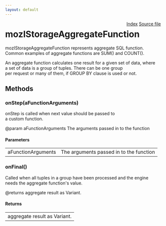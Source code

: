 ```yaml
---
layout: default
---
```

<div class='links' style='float:right'><a href="../index.html">Index</a>
<a href="http://dxr.mozilla.org/mozilla-central/source/storage/public/mozIStorageAggregateFunction.idl">Source file</a>
</div>

# mozIStorageAggregateFunction #
  
mozIStorageAggregateFunction represents aggregate SQL function.  
Common examples of aggregate functions are SUM() and COUNT().  
  
An aggregate function calculates one result for a given set of data, where  
a set of data is a group of tuples. There can be one group  
per request or many of them, if GROUP BY clause is used or not.  
  

## Methods ##

### onStep(aFunctionArguments) ###
  
onStep is called when next value should be passed to  
a custom function.  
  
@param aFunctionArguments    The arguments passed in to the function  
  

#### Parameters ####

<table>

<tr>
<td>aFunctionArguments</td>
<td>The arguments passed in to the function  
</td>
</tr>

</table>

### onFinal() ###
  
Called when all tuples in a group have been processed and the engine  
needs the aggregate function's value.  
  
@returns aggregate result as Variant.  
  

#### Returns ####

<table>

<tr>
<td>aggregate result as Variant.  
</td>
</tr>

</table>
